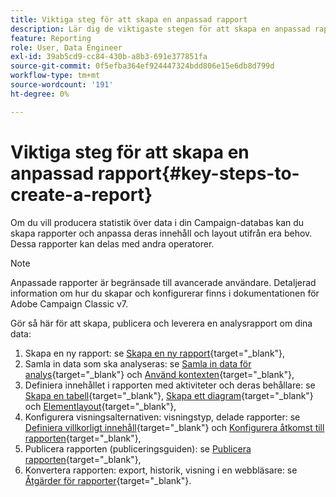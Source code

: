 ```yaml
---
title: Viktiga steg för att skapa en anpassad rapport
description: Lär dig de viktigaste stegen för att skapa en anpassad rapport
feature: Reporting
role: User, Data Engineer
exl-id: 39ab5cd9-cc84-430b-a8b3-691e377851fa
source-git-commit: 0f5efba364ef924447324bdd806e15e6db8d799d
workflow-type: tm+mt
source-wordcount: '191'
ht-degree: 0%

---
```


# Viktiga steg för att skapa en anpassad rapport{#key-steps-to-create-a-report}

Om du vill producera statistik över data i din Campaign-databas kan du skapa rapporter och anpassa deras innehåll och layout utifrån era behov. Dessa rapporter kan delas med andra operatorer.

>[!NOTE]
>
>Anpassade rapporter är begränsade till avancerade användare. Detaljerad information om hur du skapar och konfigurerar finns i dokumentationen för Adobe Campaign Classic v7.

Gör så här för att skapa, publicera och leverera en analysrapport om dina data:

1. Skapa en ny rapport: se [Skapa en ny rapport](https://experienceleague.adobe.com/docs/campaign-classic/using/reporting/creating-new-reports/creating-a-new-report.html){target="_blank"},
1. Samla in data som ska analyseras: se [Samla in data för analys](https://experienceleague.adobe.com/docs/campaign-classic/using/reporting/creating-new-reports/collecting-data-to-analyze.html){target="_blank"} och [Använd kontexten](https://experienceleague.adobe.com/docs/campaign-classic/using/reporting/creating-new-reports/collecting-data-to-analyze.html){target="_blank"},
1. Definiera innehållet i rapporten med aktiviteter och deras behållare: se [Skapa en tabell](https://experienceleague.adobe.com/docs/campaign-classic/using/reporting/creating-new-reports/creating-a-table.html){target="_blank"}, [Skapa ett diagram](https://experienceleague.adobe.com/docs/campaign-classic/using/reporting/creating-new-reports/creating-a-chart.html){target="_blank"} och [Elementlayout](https://experienceleague.adobe.com/docs/campaign-classic/using/reporting/creating-new-reports/element-layout.html){target="_blank"},
1. Konfigurera visningsalternativen: visningstyp, delade rapporter: se [Definiera villkorligt innehåll](https://experienceleague.adobe.com/docs/campaign-classic/using/reporting/creating-new-reports/defining-a-conditional-content.html){target="_blank"} och [Konfigurera åtkomst till rapporten](https://experienceleague.adobe.com/docs/campaign-classic/using/reporting/creating-new-reports/configuring-access-to-the-report.html){target="_blank"},
1. Publicera rapporten (publiceringsguiden): se [Publicera rapporten](https://experienceleague.adobe.com/docs/campaign-classic/using/reporting/creating-new-reports/configuring-access-to-the-report.html#publishing-the-report){target="_blank"},
1. Konvertera rapporten: export, historik, visning i en webbläsare: se [Åtgärder för rapporter](https://experienceleague.adobe.com/docs/campaign-classic/using/reporting/creating-new-reports/actions-on-reports.html){target="_blank"}.
